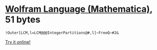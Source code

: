 # [Wolfram Language (Mathematica)], 51 bytes

    !Outer[LCM,l=LCM@@@IntegerPartitions@#,l]~FreeQ~#2&

[Try it online!][TIO-kwiqnnr9]

[Wolfram Language (Mathematica)]: https://www.wolfram.com/wolframscript/
[TIO-kwiqnnr9]: https://tio.run/##NYyxCsIwEIb3PsVJoFOEJmljl0pAEATFOpcOQVIttBVinEL76jGBZLn/4@6/b5bmrWZpxqd0AzRud/8Zpbvr6Yanxk8hxGUx6qV0K7UZzfhZvgLhqd/OWqnHhmjuWj0uprMIrbA/wtAh1PeQg3/NrCUYyIrBUgw0JMPAY7KQtb9XCWgRiHDfrRNVJffbDIKJRhOLhjKk77AqAi@Siqd/clhX9wc "Wolfram Language (Mathematica) – Try It Online"